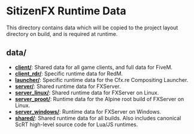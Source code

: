 # SitizenFX Runtime Data

This directory contains data which will be copied to the project layout directory on build, and is required at runtime.

## data/
* [**client/**](./client/): Shared data for all game clients, and full data for FiveM.
* [**client_rdr/**](./client_rdr/): Specific runtime data for RedM.
* [**launcher/**](./launcher/): Specific runtime data for the Cfx.re Compositing Launcher.
* [**server/**](./server/): Shared runtime data for FXServer.
* [**server_linux/**](./server_linux/): Shared runtime data for FXServer on Linux.
* [**server_proot/**](./server_proot/): Runtime data for the Alpine root build of FXServer on Linux.
* [**server_windows/**](./server_windows/): Runtime data for FXServer on Windows.
* [**shared/**](./shared/): Shared runtime data for all builds. Also includes canonical ScRT high-level source code for
  Lua/JS runtimes.
